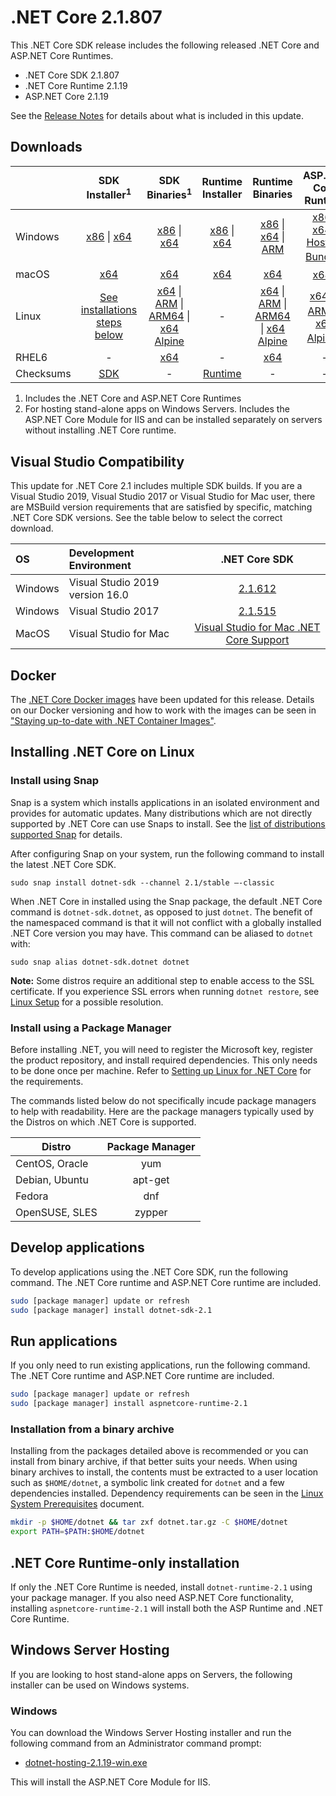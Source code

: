 # .NET Core 2.1.807

This .NET Core SDK release includes the following released .NET Core and ASP.NET Core Runtimes.

* .NET Core SDK 2.1.807
* .NET Core Runtime 2.1.19
* ASP.NET Core 2.1.19

See the [Release Notes](https://github.com/dotnet/core/blob/master/release-notes/2.1/2.1.19/2.1.19.md) for details about what is included in this update.

## Downloads

|           | SDK Installer<sup>1</sup>                        | SDK Binaries<sup>1</sup>                 | Runtime Installer                                        | Runtime Binaries                                 | ASP.NET Core Runtime           |
| --------- | :------------------------------------------:     | :----------------------:                 | :---------------------------:                            | :-------------------------:                      | :-----------------:            |
| Windows   | [x86][dotnet-sdk-win-x86.exe] \| [x64][dotnet-sdk-win-x64.exe] | [x86][dotnet-sdk-win-x86.zip] \| [x64][dotnet-sdk-win-x64.zip] | [x86][dotnet-runtime-win-x86.exe] \| [x64][dotnet-runtime-win-x64.exe] | [x86][dotnet-runtime-win-x86.zip] \| [x64][dotnet-runtime-win-x64.zip] \| [ARM][dotnet-runtime-win-arm.zip] | [x86][aspnetcore-runtime-win-x86.exe] \| [x64][aspnetcore-runtime-win-x64.exe] \| <br> [Hosting Bundle][dotnet-hosting-win.exe]<sup>2</sup> |
| macOS     | [x64][dotnet-sdk-osx-x64.pkg]  | [x64][dotnet-sdk-osx-x64.tar.gz]     | [x64][dotnet-runtime-osx-x64.pkg] | [x64][dotnet-runtime-osx-x64.tar.gz] | [x64][aspnetcore-runtime-osx-x64.tar.gz]<sup>1</sup>
| Linux     | [See installations steps below][linux-install]   | [x64][dotnet-sdk-linux-x64.tar.gz] \| [ARM][dotnet-sdk-linux-arm.tar.gz] \| [ARM64][dotnet-sdk-linux-arm64.tar.gz] \| [x64 Alpine][dotnet-sdk-linux-musl-x64.tar.gz] | - | [x64][dotnet-runtime-linux-x64.tar.gz] \| [ARM][dotnet-runtime-linux-arm.tar.gz] \| [ARM64][dotnet-runtime-linux-arm64.tar.gz] \| [x64 Alpine][dotnet-runtime-linux-musl-x64.tar.gz] | [x64][aspnetcore-runtime-linux-x64.tar.gz]<sup>1</sup>  \| [ARM][aspnetcore-runtime-linux-arm.tar.gz]<sup>1</sup> \| [x64 Alpine][aspnetcore-runtime-linux-musl-x64.tar.gz]<sup>1</sup> |
| RHEL6     | -                                                | [x64][dotnet-sdk-rhel.6-x64.tar.gz]                    | -                                                        | [x64][dotnet-runtime-rhel.6-x64.tar.gz] | - |
| Checksums | [SDK][checksums-sdk]                             | -                                        | [Runtime][checksums-runtime]                             | - | - |


1. Includes the .NET Core and ASP.NET Core Runtimes
2. For hosting stand-alone apps on Windows Servers. Includes the ASP.NET Core Module for IIS and can be installed separately on servers without installing .NET Core runtime.

## Visual Studio Compatibility

This update for .NET Core 2.1 includes multiple SDK builds. If you are a Visual Studio 2019, Visual Studio 2017 or Visual Studio for Mac user, there are MSBuild version requirements that are satisfied by specific, matching .NET Core SDK versions. See the table below to select the correct download.

| OS | Development Environment | .NET Core SDK |
| :-- | :-- | :--: |
| Windows | Visual Studio 2019 version 16.0 | [2.1.612](2.1.612-download.md) |
| Windows | Visual Studio 2017 | [2.1.515](2.1.19.md) |
| MacOS | Visual Studio for Mac | [Visual Studio for Mac .NET Core Support](https://docs.microsoft.com/en-us/visualstudio/mac/net-core-support) |


## Docker

The [.NET Core Docker images](https://hub.docker.com/r/microsoft/dotnet/) have been updated for this release. Details on our Docker versioning and how to work with the images can be seen in ["Staying up-to-date with .NET Container Images"](https://devblogs.microsoft.com/dotnet/staying-up-to-date-with-net-container-images/).

## Installing .NET Core on Linux

### Install using Snap

Snap is a system which installs applications in an isolated environment and provides for automatic updates. Many distributions which are not directly supported by .NET Core can use Snaps to install. See the [list of distributions supported Snap](https://docs.snapcraft.io/installing-snapd/6735) for details.

After configuring Snap on your system, run the following command to install the latest .NET Core SDK.

`sudo snap install dotnet-sdk --channel 2.1/stable –-classic`

When .NET Core in installed using the Snap package, the default .NET Core command is `dotnet-sdk.dotnet`, as opposed to just `dotnet`. The benefit of the namespaced command is that it will not conflict with a globally installed .NET Core version you may have. This command can be aliased to `dotnet` with:

`sudo snap alias dotnet-sdk.dotnet dotnet`

**Note:** Some distros require an additional step to enable access to the SSL certificate. If you experience SSL errors when running `dotnet restore`, see [Linux Setup](https://github.com/dotnet/core/blob/master/Documentation/linux-setup.md) for a possible resolution.

### Install using a Package Manager

Before installing .NET, you will need to register the Microsoft key, register the product repository, and install required dependencies. This only needs to be done once per machine. Refer to [Setting up Linux for .NET Core][linux-setup] for the requirements.

The commands listed below do not specifically incude package managers to help with readability. Here are the package managers typically used by the Distros on which .NET Core is supported.

| Distro | Package Manager  |
| ---             | :----:  |
| CentOS, Oracle  | yum     |
| Debian, Ubuntu  | apt-get |
| Fedora          | dnf     |
| OpenSUSE, SLES  | zypper  |

## Develop applications

To develop applications using the .NET Core SDK, run the following command. The .NET Core runtime and ASP.NET Core runtime are included.

```bash
sudo [package manager] update or refresh
sudo [package manager] install dotnet-sdk-2.1
```

## Run applications

If you only need to run existing applications, run the following command. The .NET Core runtime and ASP.NET Core runtime are included.

```bash
sudo [package manager] update or refresh
sudo [package manager] install aspnetcore-runtime-2.1
```

### Installation from a binary archive

Installing from the packages detailed above is recommended or you can install from binary archive, if that better suits your needs. When using binary archives to install, the contents must be extracted to a user location such as `$HOME/dotnet`, a symbolic link created for `dotnet` and a few dependencies installed. Dependency requirements can be seen in the [Linux System Prerequisites](https://github.com/dotnet/core/blob/master/Documentation/linux-prereqs.md) document.

```bash
mkdir -p $HOME/dotnet && tar zxf dotnet.tar.gz -C $HOME/dotnet
export PATH=$PATH:$HOME/dotnet
```

## .NET Core Runtime-only installation

If only the .NET Core Runtime is needed, install `dotnet-runtime-2.1` using your package manager. If you also need ASP.NET Core functionality, installing `aspnetcore-runtime-2.1` will install both the ASP Runtime and .NET Core Runtime.

## Windows Server Hosting

If you are looking to host stand-alone apps on Servers, the following installer can be used on Windows systems.

### Windows

You can download the Windows Server Hosting installer and run the following command from an Administrator command prompt:

* [dotnet-hosting-2.1.19-win.exe][dotnet-hosting-win.exe]

This will install the ASP.NET Core Module for IIS.

[blob-runtime]: https://dotnetcli.blob.core.windows.net/dotnet/Runtime/
[blob-sdk]: https://dotnetcli.blob.core.windows.net/dotnet/Sdk/
[release-notes]: https://github.com/dotnet/core/blob/master/release-notes/2.1/2.1.19/2.1.19.md

[checksums-runtime]: https://dotnetcli.blob.core.windows.net/dotnet/checksums/2.1.19-sha.txt
[checksums-sdk]: https://dotnetcli.blob.core.windows.net/dotnet/checksums/2.1.19-sha.txt

[linux-install]: https://docs.microsoft.com/dotnet/core/install/linux
[linux-setup]: https://docs.microsoft.com/en-us/dotnet/core/install/

[dotnet-blog]: https://devblogs.microsoft.com/dotnet/




[//]: # ( Runtime 2.1.19)
[dotnet-runtime-linux-arm.tar.gz]: https://download.visualstudio.microsoft.com/download/pr/cbe38aa4-087c-4daf-989d-f589054ca80b/871416c0056912e202d889c795c048c7/dotnet-runtime-2.1.19-linux-arm.tar.gz
[dotnet-runtime-linux-arm64.tar.gz]: https://download.visualstudio.microsoft.com/download/pr/9ac2d7d3-c431-4859-af9b-87f1325a65ef/3928845f1187f848835d192afe27ec43/dotnet-runtime-2.1.19-linux-arm64.tar.gz
[dotnet-runtime-linux-musl-x64.tar.gz]: https://download.visualstudio.microsoft.com/download/pr/c26ab2e7-a54a-4231-b11a-59ce1475a894/f5f9153122571f6161d2e348051417ce/dotnet-runtime-2.1.19-linux-musl-x64.tar.gz
[dotnet-runtime-linux-x64.tar.gz]: https://download.visualstudio.microsoft.com/download/pr/64f26bd4-a0d0-47c3-87e6-2ba75d42b0a6/f9789f3f1f3ddddf385a1393e5b09989/dotnet-runtime-2.1.19-linux-x64.tar.gz
[dotnet-runtime-osx-x64.pkg]: https://download.visualstudio.microsoft.com/download/pr/430a5c87-567d-4414-9ec0-6ace50e9750d/9092d51c5b75c2a76769c50bce349b51/dotnet-runtime-2.1.19-osx-x64.pkg
[dotnet-runtime-osx-x64.tar.gz]: https://download.visualstudio.microsoft.com/download/pr/f5b5af04-339c-4e01-993e-b2bb6b80ad80/46b1a332897568436618df89617ad9d0/dotnet-runtime-2.1.19-osx-x64.tar.gz
[dotnet-runtime-rhel.6-x64.tar.gz]: https://download.visualstudio.microsoft.com/download/pr/5ddb5b56-921c-45d9-a355-1c542d553f09/7ccc1bf0c0779ae28b356f1299a39729/dotnet-runtime-2.1.19-rhel.6-x64.tar.gz
[dotnet-runtime-win-arm.zip]: https://download.visualstudio.microsoft.com/download/pr/f60b43e8-01ff-4f47-bdc0-3b5a8ddd3f0d/d3e8991c3e88b964e1719138e9edb8a8/dotnet-runtime-2.1.19-win-arm.zip
[dotnet-runtime-win-x64.exe]: https://download.visualstudio.microsoft.com/download/pr/7efea5a3-1365-48e1-8946-6ca6851f3952/f7d545ae430b9d83e4ebc9247a17b096/dotnet-runtime-2.1.19-win-x64.exe
[dotnet-runtime-win-x64.zip]: https://download.visualstudio.microsoft.com/download/pr/d1b9def4-0d12-446e-a0e4-88cb14accfa8/0f8e8c3a8100b6559cff0267549153ff/dotnet-runtime-2.1.19-win-x64.zip
[dotnet-runtime-win-x86.exe]: https://download.visualstudio.microsoft.com/download/pr/d0fbbf54-b844-4022-93f0-2ffaa93354b2/14f2dcd822f352331eaa60186e15194a/dotnet-runtime-2.1.19-win-x86.exe
[dotnet-runtime-win-x86.zip]: https://download.visualstudio.microsoft.com/download/pr/387741ae-3e13-4e00-98be-359ec73c41f5/da250a40fbee22c12985caff4dccb328/dotnet-runtime-2.1.19-win-x86.zip

[//]: # ( WindowsDesktop )

[//]: # ( ASP 2.1.19)
[aspnetcore-runtime-linux-arm.tar.gz]: https://download.visualstudio.microsoft.com/download/pr/4e8cd01e-9b3d-4e69-837d-f8d558fb1a9f/e1c52cf207aee58ae4aff32d09ecfe05/aspnetcore-runtime-2.1.19-linux-arm.tar.gz
[aspnetcore-runtime-linux-musl-x64.tar.gz]: https://download.visualstudio.microsoft.com/download/pr/e14036b9-60a8-4e1e-93c0-2649e65a9ece/f1e5d157c615420f4311d2d90b71a762/aspnetcore-runtime-2.1.19-linux-musl-x64.tar.gz
[aspnetcore-runtime-linux-x64.tar.gz]: https://download.visualstudio.microsoft.com/download/pr/abf8cad9-fe36-4bb6-9cdb-926a50bf63c6/5dc2f4e3e133ef073f12340d4fd6e943/aspnetcore-runtime-2.1.19-linux-x64.tar.gz
[aspnetcore-runtime-osx-x64.tar.gz]: https://download.visualstudio.microsoft.com/download/pr/22ef858a-7c3b-4985-aa3b-609d118af67e/8eb85303e42bc099bc4b3b5abf890e76/aspnetcore-runtime-2.1.19-osx-x64.tar.gz
[aspnetcore-runtime-win-x64.exe]: https://download.visualstudio.microsoft.com/download/pr/04953eff-44d5-45e6-ab12-95d1a9a1e88e/60fddf880eb5d4952d5a1358b566d8ab/aspnetcore-runtime-2.1.19-win-x64.exe
[aspnetcore-runtime-win-x64.zip]: https://download.visualstudio.microsoft.com/download/pr/6bafbf91-d105-40ba-9f05-99b1bbd8b789/548b30b88e44fd4995ce0585ca9037fd/aspnetcore-runtime-2.1.19-win-x64.zip
[aspnetcore-runtime-win-x86.exe]: https://download.visualstudio.microsoft.com/download/pr/032fa388-eea5-46d3-bbff-a27d6c5d6034/535c7f37640d98c56180b19152182c03/aspnetcore-runtime-2.1.19-win-x86.exe
[aspnetcore-runtime-win-x86.zip]: https://download.visualstudio.microsoft.com/download/pr/40dfe80d-b50f-4c80-92e2-11af72075f3c/4a998070648613e7f842abb49fd27f87/aspnetcore-runtime-2.1.19-win-x86.zip
[dotnet-hosting-win.exe]: https://download.visualstudio.microsoft.com/download/pr/988d236a-30bf-4e96-8063-665d27c922c9/b793025960eaf182d8f32e723ad9b47a/dotnet-hosting-2.1.19-win.exe

[//]: # ( SDK 2.1.807 )
[dotnet-sdk-linux-arm.tar.gz]: https://download.visualstudio.microsoft.com/download/pr/5ebe60c2-b70a-4783-aea6-255387861b90/ae174e7ec848b83e7fe381a033e80b00/dotnet-sdk-2.1.807-linux-arm.tar.gz
[dotnet-sdk-linux-arm64.tar.gz]: https://download.visualstudio.microsoft.com/download/pr/d378f459-514a-48d0-98ee-7b332049a495/d49fc6a5b71e21d1370de307ccf8b802/dotnet-sdk-2.1.807-linux-arm64.tar.gz
[dotnet-sdk-linux-musl-x64.tar.gz]: https://download.visualstudio.microsoft.com/download/pr/824dbfec-85c6-4e2a-aec8-1838897d8da4/38f3191b8cabe79ca017c8fc18b0ee0e/dotnet-sdk-2.1.807-linux-musl-x64.tar.gz
[dotnet-sdk-linux-x64.tar.gz]: https://download.visualstudio.microsoft.com/download/pr/8f959005-4742-44c0-8b30-17d394c0b954/348d5acbfe2a9879e39529be18b29f2d/dotnet-sdk-2.1.807-linux-x64.tar.gz
[dotnet-sdk-osx-x64.pkg]: https://download.visualstudio.microsoft.com/download/pr/32139382-56dc-48a1-87ce-4422ec44c802/33b6bbf2678978d5d697107b6a9fcbfd/dotnet-sdk-2.1.807-osx-x64.pkg
[dotnet-sdk-osx-x64.tar.gz]: https://download.visualstudio.microsoft.com/download/pr/abdbdd06-1cd4-4aae-8d0f-5a13aee881ec/837a60e4bb15d0cbb1ba9c0527dd2a84/dotnet-sdk-2.1.807-osx-x64.tar.gz
[dotnet-sdk-rhel.6-x64.tar.gz]: https://download.visualstudio.microsoft.com/download/pr/0c2a3a9c-3013-41a9-980f-97f551993e75/a722fca7fd6713cb2f73be6c56e1a135/dotnet-sdk-2.1.807-rhel.6-x64.tar.gz
[dotnet-sdk-win-x64.exe]: https://download.visualstudio.microsoft.com/download/pr/805ff430-5116-49bb-95ff-2d0a61f11a77/f35ac0fb1d3171f6c7bfbee05efc84d2/dotnet-sdk-2.1.807-win-x64.exe
[dotnet-sdk-win-x64.zip]: https://download.visualstudio.microsoft.com/download/pr/16370ec0-8187-4bcd-b7ab-d720c68062d3/c0df46b369c6501c2760b1cd88c79ea0/dotnet-sdk-2.1.807-win-x64.zip
[dotnet-sdk-win-x86.exe]: https://download.visualstudio.microsoft.com/download/pr/36318b25-e47c-4947-89e9-1963ac8c20a3/c25eb4359bff06d42c65eadcfab0248b/dotnet-sdk-2.1.807-win-x86.exe
[dotnet-sdk-win-x86.zip]: https://download.visualstudio.microsoft.com/download/pr/2857a4f6-0f24-4825-8569-896ed8bb3d87/af57a8128e69bdf3668eebf39c0c42a5/dotnet-sdk-2.1.807-win-x86.zip


[//]: # ( Symbols )
